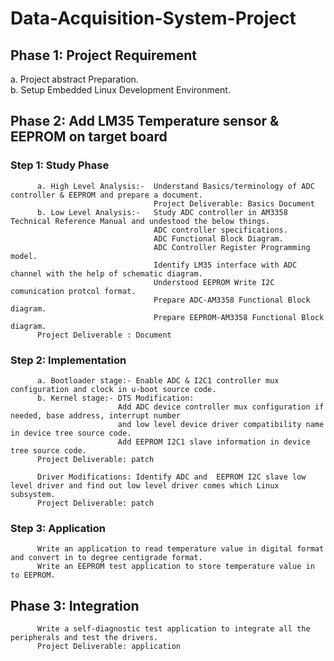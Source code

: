# Data-Acquisition-System-Project

## Phase 1: Project Requirement
  a. Project abstract Preparation.  
  b. Setup Embedded Linux Development Environment.

## Phase 2: Add LM35 Temperature sensor & EEPROM on target board
###  Step 1: Study Phase
          a. High Level Analysis:-  Understand Basics/terminology of ADC controller & EEPROM and prepare a document.
                                    Project Deliverable: Basics Document
          b. Low Level Analysis:-   Study ADC controller in AM3358 Technical Reference Manual and undestood the below things.
                                    ADC controller specifications.
                                    ADC Functional Block Diagram.
                                    ADC Controller Register Programming model.
                                    Identify LM35 interface with ADC channel with the help of schematic diagram.
                                    Understood EEPROM Write I2C comunication protcol format.
                                    Prepare ADC-AM3358 Functional Block diagram.
                                    Prepare EEPROM-AM3358 Functional Block diagram.
          Project Deliverable : Document
###  Step 2: Implementation
          a. Bootloader stage:- Enable ADC & I2C1 controller mux configuration and clock in u-boot source code.
          b. Kernel stage:- DTS Modification:
                            Add ADC device controller mux configuration if needed, base address, interrupt number 
                            and low level device driver compatibility name in device tree source code. 
                            Add EEPROM I2C1 slave information in device tree source code.
          Project Deliverable: patch
          
          Driver Modifications: Identify ADC and  EEPROM I2C slave low level driver and find out low level driver comes which Linux subsystem. 
          Project Deliverable: patch
  
###  Step 3: Application

          Write an application to read temperature value in digital format and convert in to degree centigrade format.
          Write an EEPROM test application to store temperature value in to EEPROM.

## Phase 3: Integration

          Write a self-diagnostic test application to integrate all the peripherals and test the drivers.
          Project Deliverable: application
